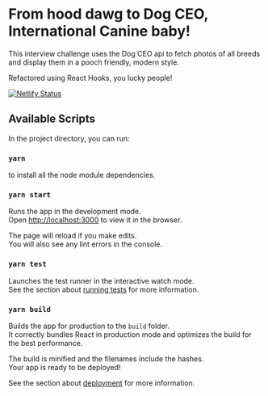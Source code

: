 # From hood dawg to Dog CEO, International Canine baby!

This interview challenge uses the Dog CEO api to fetch photos of all breeds and display them in a pooch friendly, modern style.

Refactored using React Hooks, you lucky people!

[![Netlify Status](https://api.netlify.com/api/v1/badges/d16ac694-257c-4d42-8b9d-34b43d5ae516/deploy-status)](https://app.netlify.com/sites/snoopdog/deploys)

## Available Scripts

In the project directory, you can run:
### `yarn`

to install all the node module dependencies.

### `yarn start`

Runs the app in the development mode.\
Open [http://localhost:3000](http://localhost:3000) to view it in the browser.

The page will reload if you make edits.\
You will also see any lint errors in the console.

### `yarn test`

Launches the test runner in the interactive watch mode.\
See the section about [running tests](https://facebook.github.io/create-react-app/docs/running-tests) for more information.

### `yarn build`

Builds the app for production to the `build` folder.\
It correctly bundles React in production mode and optimizes the build for the best performance.

The build is minified and the filenames include the hashes.\
Your app is ready to be deployed!

See the section about [deployment](https://facebook.github.io/create-react-app/docs/deployment) for more information.
